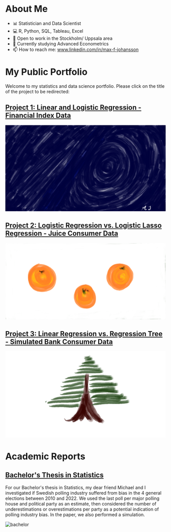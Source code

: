# About Me
- 📊 Statistician and Data Scientist
- 💻 R, Python, SQL, Tableau, Excel
- 🔭 Open to work in the Stockholm/ Uppsala area
- 🌱 Currently studying Advanced Econometrics
- 📫 How to reach me: www.linkedin.com/in/max-f-johansson

# My Public Portfolio
Welcome to my statistics and data science portfolio. Please click on the title of the project to be redirected:

## [Project 1: Linear and Logistic Regression - Financial Index Data](https://muddaj.github.io/Portfolio-case-1/)
![daily-returns](Assets/blue.png)

## [Project 2: Logistic Regression vs. Logistic Lasso Regression - Juice Consumer Data](https://muddaj.github.io/Portfolio-case-2/)
![orange](Assets/orange.png)

## [Project 3: Linear Regression vs. Regression Tree - Simulated Bank Consumer Data](https://muddaj.github.io/Portfolio-case-3/)
![tree](Assets/tree.png)

# Academic Reports

## [Bachelor's Thesis in Statistics](https://urn.kb.se/resolve?urn=urn:nbn:se:uu:diva-495793)
For our Bachelor's thesis in Statistics, my dear friend Michael and I investigated if Swedish polling industry suffered from bias in the 4 general elections between 2010 and 2022. We used the last poll per major polling house and political party as an estimate, then considered the number of underestimations or overestimations per party as a potential indication of polling industry bias. In the paper, we also performed a simulation.

![bachelor]()
